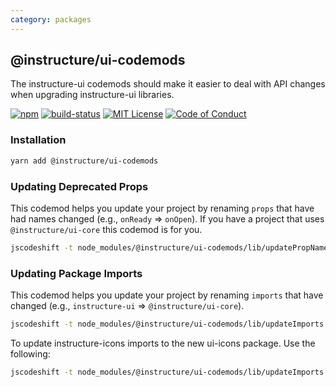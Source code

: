```yaml
---
category: packages
---
```


## @instructure/ui-codemods

The instructure-ui codemods should make it easier to deal with API changes when upgrading instructure-ui libraries.

[![npm][npm]][npm-url]
[![build-status][build-status]][build-status-url]
[![MIT License][license-badge]][LICENSE]
[![Code of Conduct][coc-badge]][coc]

### Installation

```sh
yarn add @instructure/ui-codemods
```

### Updating Deprecated Props

This codemod helps you update your project by renaming `props` that have had names changed (e.g., `onReady` => `onOpen`). If you have a project that uses `@instructure/ui-core` this codemod is for you.

```sh
jscodeshift -t node_modules/@instructure/ui-codemods/lib/updatePropNames.js <path> --config=node_modules/@instructure/ui-core/config/propNames.config.json
```

### Updating Package Imports

This codemod helps you update your project by renaming `imports` that have changed (e.g., `instructure-ui` => `@instructure/ui-core`).

```sh
jscodeshift -t node_modules/@instructure/ui-codemods/lib/updateImports.js <path> --config=node_modules/@instructure/ui-core/config/imports.config.json
```

To update instructure-icons imports to the new ui-icons package. Use the following:

```sh
jscodeshift -t node_modules/@instructure/ui-codemods/lib/updateImports.js <path> --config=node_modules/@instructure/ui-icons/config/imports.config.json
```

[npm]: https://img.shields.io/npm/v/@instructure/ui-codemods.svg
[npm-url]: https://npmjs.com/package/@instructure/ui-codemods

[build-status]: https://travis-ci.org/instructure/instructure-ui.svg?branch=master
[build-status-url]: https://travis-ci.org/instructure/instructure-ui "Travis CI"

[license-badge]: https://img.shields.io/npm/l/instructure-ui.svg?style=flat-square
[license]: https://github.com/instructure/instructure-ui/blob/master/LICENSE

[coc-badge]: https://img.shields.io/badge/code%20of-conduct-ff69b4.svg?style=flat-square
[coc]: https://github.com/instructure/instructure-ui/blob/master/CODE_OF_CONDUCT.md
